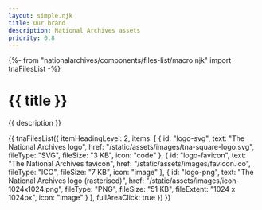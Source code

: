 ```yaml
---
layout: simple.njk
title: Our brand
description: National Archives assets
priority: 0.8
---
```


{%- from "nationalarchives/components/files-list/macro.njk" import tnaFilesList -%}

# {{ title }}

<div class="tna-scene-setter">{{ description }}</div>

{{ tnaFilesList({
  itemHeadingLevel: 2,
  items: [
    {
      id: "logo-svg",
      text: "The National Archives logo",
      href: "/static/assets/images/tna-square-logo.svg",
      fileType: "SVG",
      fileSize: "3 KB",
      icon: "code"
    },
    {
      id: "logo-favicon",
      text: "The National Archives favicon",
      href: "/static/assets/images/favicon.ico",
      fileType: "ICO",
      fileSize: "7 KB",
      icon: "image"
    },
    {
      id: "logo-png",
      text: "The National Archives logo (rasterised)",
      href: "/static/assets/images/icon-1024x1024.png",
      fileType: "PNG",
      fileSize: "51 KB",
      fileExtent: "1024 x 1024px",
      icon: "image"
    }
  ],
  fullAreaClick: true
}) }}
